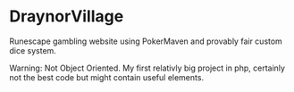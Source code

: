 # DraynorVillage
Runescape gambling website using PokerMaven and provably fair custom dice system.

Warning: 
Not Object Oriented.
My first relativly big project in php, certainly not the best code but might contain useful elements.
